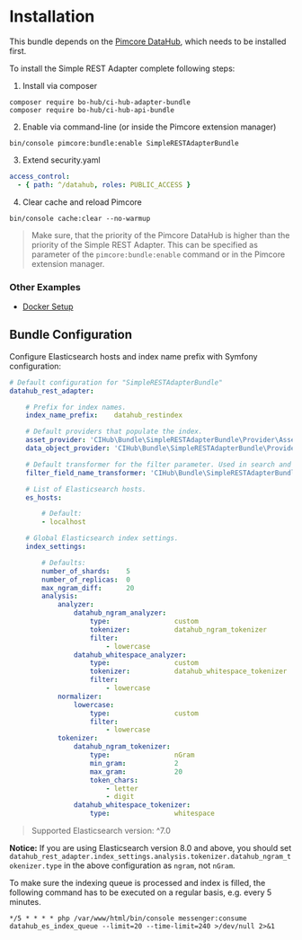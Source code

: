 # Installation
This bundle depends on the [Pimcore DataHub](https://github.com/pimcore/data-hub), which needs to be installed first.

To install the Simple REST Adapter complete following steps:
1. Install via composer
  ```shell
  composer require bo-hub/ci-hub-adapter-bundle
  composer require bo-hub/ci-hub-api-bundle
  ```

2. Enable via command-line (or inside the Pimcore extension manager)
  ```shell
  bin/console pimcore:bundle:enable SimpleRESTAdapterBundle
  ```
  
3. Extend security.yaml
  ```yaml
  access_control:
    - { path: ^/datahub, roles: PUBLIC_ACCESS }
  ```

4. Clear cache and reload Pimcore
  ```shell
  bin/console cache:clear --no-warmup
  ```

> Make sure, that the priority of the Pimcore DataHub is higher than the priority of the Simple REST Adapter.
> This can be specified as parameter of the `pimcore:bundle:enable` command or in the Pimcore extension manager.

### Other Examples
* [Docker Setup](03-docker-setup-example.md)

## Bundle Configuration
Configure Elasticsearch hosts and index name prefix with Symfony configuration:

```yaml
# Default configuration for "SimpleRESTAdapterBundle"
datahub_rest_adapter:

    # Prefix for index names.
    index_name_prefix:    datahub_restindex

    # Default providers that populate the index.
    asset_provider: 'CIHub\Bundle\SimpleRESTAdapterBundle\Provider\AssetProvider'
    data_object_provider: 'CIHub\Bundle\SimpleRESTAdapterBundle\Provider\DataObjectProvider'

    # Default transformer for the filter parameter. Used in search and tree-items endpoint.
    filter_field_name_transformer: 'CIHub\Bundle\SimpleRESTAdapterBundle\Transformer\FilterFieldNameTransformer'

    # List of Elasticsearch hosts.
    es_hosts:

        # Default:
        - localhost

    # Global Elasticsearch index settings.
    index_settings:

        # Defaults:
        number_of_shards:    5
        number_of_replicas:  0
        max_ngram_diff:      20
        analysis:
            analyzer:
                datahub_ngram_analyzer:
                    type:                custom
                    tokenizer:           datahub_ngram_tokenizer
                    filter:
                        - lowercase
                datahub_whitespace_analyzer:
                    type:                custom
                    tokenizer:           datahub_whitespace_tokenizer
                    filter:
                        - lowercase
            normalizer:
                lowercase:
                    type:                custom
                    filter:
                        - lowercase
            tokenizer:
                datahub_ngram_tokenizer:
                    type:                nGram
                    min_gram:            2
                    max_gram:            20
                    token_chars:
                        - letter
                        - digit
                datahub_whitespace_tokenizer:
                    type:                whitespace
```

> Supported Elasticsearch version: ^7.0

**Notice:** If you are using Elasticsearch version 8.0 and above, you should
set `datahub_rest_adapter.index_settings.analysis.tokenizer.datahub_ngram_tokenizer.type` in the above configuration as `ngram`, not `nGram`.

To make sure the indexing queue is processed and index is filled, the following command has to be executed on
a regular basis, e.g. every 5 minutes.

```cron
*/5 * * * * php /var/www/html/bin/console messenger:consume datahub_es_index_queue --limit=20 --time-limit=240 >/dev/null 2>&1
```
